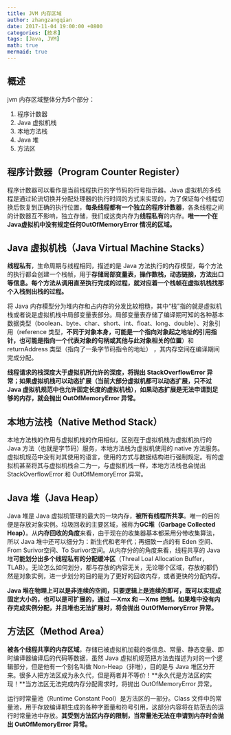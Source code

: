 ```yaml
---
title: JVM 内存区域
author: zhangzangqian
date: 2017-11-04 19:00:00 +0800
categories: [技术]
tags: [Java, JVM]
math: true
mermaid: true
---
```


## 概述

jvm 内存区域整体分为5个部分：

1. 程序计数器
2. Java 虚拟机栈
3. 本地方法栈
4. Java 堆
5. 方法区

## 程序计数器（Program Counter Register）

程序计数器可以看作是当前线程执行的字节码的行号指示器。Java 虚拟机的多线程是通过轮流切换并分配处理器的执行时间的方式来实现的，为了保证每个线程切换后恢复到正确的执行位置，**每条线程都有一个独立的程序计数器**，各条线程之间的计数器互不影响，独立存储，我们成这类内存为**线程私有**的内存。**唯一一个在Java虚拟机中没有规定任何OutOfMemoryError 情况的区域。**

## Java 虚拟机栈（Java Virtual Machine Stacks）

**线程私有**，生命周期与线程相同，描述的是 Java 方法执行的内存模型，每个方法的执行都会创建一个栈帧，用于**存储局部变量表，操作数栈，动态链接，方法出口等信息。每个方法从调用直至执行完成的过程，就对应着一个栈帧在虚拟机栈找那个入栈到出栈的过程。**

将 Java 内存模型分为堆内存和占内存的分发比较粗糙，其中“栈”指的就是虚拟机栈或者说是虚拟机栈中局部变量表部分。局部变量表存储了编译期可知的各种基本数据类型（boolean、byte、char、short、int、float、long、double）、对象引用（reference 类型，**不同于对象本身，可能是一个指向对象起之地址的引用指针，也可能是指向一个代表对象的句柄或其他与此对象相关的位置**）和 returnAddress 类型（指向了一条字节码指令的地址）
，其内存空间在编译期间完成分配。

**线程请求的栈深度大于虚拟机所允许的深度，将抛出 StackOverflowError 异常；如果虚拟机栈可以动态扩展（当前大部分虚拟机都可以动态扩展，只不过 Java 虚拟机规范中也允许固定长度的虚拟机栈），如果动态扩展是无法申请到足够的内存，就会抛出 OutOfMemoryError 异常。**

## 本地方法栈（Native Method Stack）

本地方法栈的作用与虚拟机栈的作用相似，区别在于虚拟机栈为虚拟机执行的 Java 方法（也就是字节码）服务，本地方法栈为虚拟机使用的 native 方法服务。虚拟机规范中没有对其使用的语言，使用的方式与数据结构进行强制规定。有的虚拟机甚至将其与虚拟机栈合二为一，与虚拟机栈一样，本地方法栈也会抛出 StackOverflowError 和 OutOfMemoryError 异常。

## Java 堆（Java Heap）

Java 堆是 Java 虚拟机管理的最大的一块内存，**被所有线程所共享**。唯一的目的便是存放对象实例。垃圾回收的主要区域，被称为**GC堆（Garbage Collected Heap）**。从**内存回收的角度**来看，由于现在的收集器基本都采用分带收集算法，所以 Java 堆中还可以细分为：新生代和老年代；再细致一点的有 Eden 空间、From Surivor空间、To Surivor空间。从内存分的的角度来看，线程共享的 Java 堆**可能划分出多个线程私有的分配缓冲区**（Threal Loal Allocation Buffer，TLAB）。无论怎么如何划分，都与存放的内容无关，无论哪个区域，存放的都仍然是对象实例，进一步划分的目的是为了更好的回收内存，或者更快的分配内存。

**Java 堆在物理上可以是非连续的空间，只要逻辑上是连续的即可，既可以实现成固定大小的，也可以是可扩展的，通过 —Xmx 和 —Xms 控制。如果堆中没有内存完成实例分配，并且堆也无法扩展时，将会抛出 OutOfMemoryError 异常。**

## 方法区（Method Area）

**被各个线程共享的内存区域**，存储已被虚拟机加载的类信息、常量、静态变量、即时编译器编译后的代码等数据，虽然 Java 虚拟机规范把方法去描述为对的一个逻辑部分，但是他有一个别名叫做 Non-Heap（非堆），目的是与 Java 堆区分开来。很多人把方法区成为永久代，但是两者并不等价！**永久代是方法区的实现！**当方法区无法完成内存分配需求时，将抛出 OutOfMemoryError 异常。

运行时常量池（Runtime Constant Pool）是方法区的一部分。Class 文件中的常量池，用于存放编译期生成的各种字面量和符号引用，这部分内容将在防范去的运行时常量池中存放。**其受到方法区内存的限制，当常量池无法在申请到内存时会抛出 OutOfMemoryError 异常。**